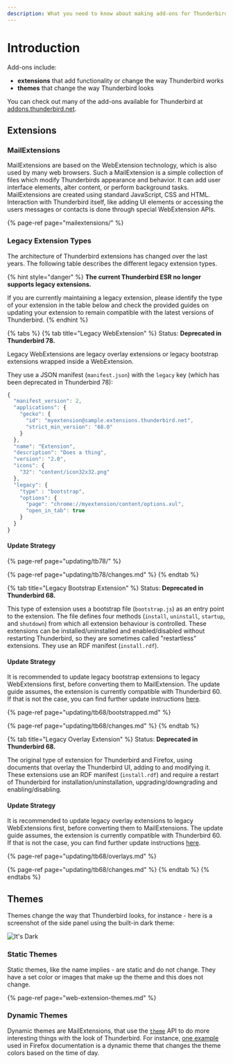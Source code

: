 ```yaml
---
description: What you need to know about making add-ons for Thunderbird.
---
```


# Introduction

Add-ons include:

* **extensions** that add functionality or change the way Thunderbird works
* **themes** that change the way Thunderbird looks

You can check out many of the add-ons available for Thunderbird at [addons.thunderbird.net](https://addons.thunderbird.net).

## Extensions

### MailExtensions

MailExtensions are based on the WebExtension technology, which is also used by many web browsers. Such a MailExtension is a simple collection of files which modify Thunderbirds appearance and behavior. It can add user interface elements, alter content, or perform background tasks. MailExtensions are created using standard JavaScript, CSS and HTML. Interaction with Thunderbird itself, like adding UI elements or accessing the users messages or contacts is done through special WebExtension APIs.

{% page-ref page="mailextensions/" %}

### Legacy Extension Types

The architecture of Thunderbird extensions has changed over the last years. The following table describes the different legacy extension types.

{% hint style="danger" %}
**The current Thunderbird ESR no longer supports legacy extensions.**

If you are currently maintaining a legacy extension, please identify the type of your extension in the table below and check the provided guides on updating your extension to remain compatible with the latest versions of Thunderbird.
{% endhint %}

{% tabs %}
{% tab title="Legacy WebExtension" %}
Status: **Deprecated in Thunderbird 78.**

Legacy WebExtensions are legacy overlay extensions or legacy bootstrap extensions wrapped inside a WebExtension.

They use a JSON manifest \(`manifest.json`\) with the `legacy` key \(which has been deprecated in Thunderbird 78\):

```javascript
{
  "manifest_version": 2,
  "applications": {
    "gecko": {
      "id": "myextension@sample.extensions.thunderbird.net",
      "strict_min_version": "68.0"
    }
  },
  "name": "Extension",
  "description": "Does a thing",
  "version": "2.0",
  "icons": {
    "32": "content/icon32x32.png"
  },
  "legacy": {
    "type" : "bootstrap",
    "options": {
      "page": "chrome://myextension/content/options.xul",
      "open_in_tab": true
    }
  }
}
```

#### Update Strategy

{% page-ref page="updating/tb78/" %}

{% page-ref page="updating/tb78/changes.md" %}
{% endtab %}

{% tab title="Legacy Bootstrap Extension" %}
Status: **Deprecated in Thunderbird 68.**

This type of extension uses a bootstrap file \(`bootstrap.js`\) as an entry point to the extension. The file defines four methods \(`install`, `uninstall`, `startup`, and `shutdown`\) from which all extension behaviour is controlled. These extensions can be installed/uninstalled and enabled/disabled without restarting Thunderbird, so they are sometimes called "restartless" extensions. They use an RDF manifest \(`install.rdf`\).

#### Update Strategy

It is recommended to update legacy bootstrap extensions to legacy WebExtensions first, before converting them to MailExtension. The update guide assumes, the extension is currently compatible with Thunderbird 60. If that is not the case, you can find further update instructions [here](https://wiki.mozilla.org/Thunderbird/Add-ons_Guide_57).

{% page-ref page="updating/tb68/bootstrapped.md" %}

{% page-ref page="updating/tb68/changes.md" %}
{% endtab %}

{% tab title="Legacy Overlay Extension" %}
Status: **Deprecated in Thunderbird 68.**

The original type of extension for Thunderbird and Firefox, using documents that overlay the Thunderbird UI, adding to and modifying it. These extensions use an RDF manifest \(`install.rdf`\) and require a restart of Thunderbird for installation/uninstallation, upgrading/downgrading and enabling/disabling.

#### Update Strategy

It is recommended to update legacy overlay extensions to legacy WebExtensions first, before converting them to MailExtensions. The update guide assumes, the extension is currently compatible with Thunderbird 60. If that is not the case, you can find further update instructions [here](https://wiki.mozilla.org/Thunderbird/Add-ons_Guide_57).

{% page-ref page="updating/tb68/overlays.md" %}

{% page-ref page="updating/tb68/changes.md" %}
{% endtab %}
{% endtabs %}

## Themes

Themes change the way that Thunderbird looks, for instance - here is a screenshot of the side panel using the built-in dark theme:

![It&apos;s Dark](../.gitbook/assets/screenshot-from-2019-03-23-13-47-57.png)

### Static Themes

Static themes, like the name implies - are static and do not change. They have a set color or images that make up the theme and this does not change.

{% page-ref page="web-extension-themes.md" %}

### Dynamic Themes

Dynamic themes are MailExtensions, that use the [`theme`](https://developer.mozilla.org/en-US/docs/Mozilla/Add-ons/WebExtensions/API/theme) API to do more interesting things with the look of Thunderbird. For instance, [one example](https://developer.mozilla.org/en-US/docs/Mozilla/Add-ons/Themes/Theme_concepts#Dynamic_themes) used in Firefox documentation is a dynamic theme that changes the theme colors based on the time of day.

